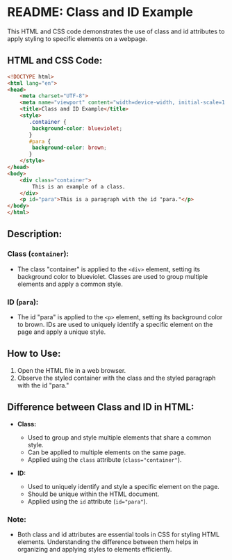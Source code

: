 # README: Class and ID Example

This HTML and CSS code demonstrates the use of class and id attributes to apply styling to specific elements on a webpage.

## HTML and CSS Code:

```html
<!DOCTYPE html>
<html lang="en">
<head>
    <meta charset="UTF-8">
    <meta name="viewport" content="width=device-width, initial-scale=1.0">
    <title>Class and ID Example</title>
    <style>
       .container {
        background-color: blueviolet;
       }
       #para {
        background-color: brown;
       }
    </style>
</head>
<body>
    <div class="container">
        This is an example of a class.
    </div>
    <p id="para">This is a paragraph with the id "para."</p>
</body>
</html>
```

## Description:

### Class (`container`):

- The class "container" is applied to the `<div>` element, setting its background color to blueviolet. Classes are used to group multiple elements and apply a common style.

### ID (`para`):

- The id "para" is applied to the `<p>` element, setting its background color to brown. IDs are used to uniquely identify a specific element on the page and apply a unique style.

## How to Use:

1. Open the HTML file in a web browser.
2. Observe the styled container with the class and the styled paragraph with the id "para."

## Difference between Class and ID in HTML:

- **Class:**
  - Used to group and style multiple elements that share a common style.
  - Can be applied to multiple elements on the same page.
  - Applied using the `class` attribute (`class="container"`).

- **ID:**
  - Used to uniquely identify and style a specific element on the page.
  - Should be unique within the HTML document.
  - Applied using the `id` attribute (`id="para"`).

### Note:

- Both class and id attributes are essential tools in CSS for styling HTML elements. Understanding the difference between them helps in organizing and applying styles to elements efficiently.